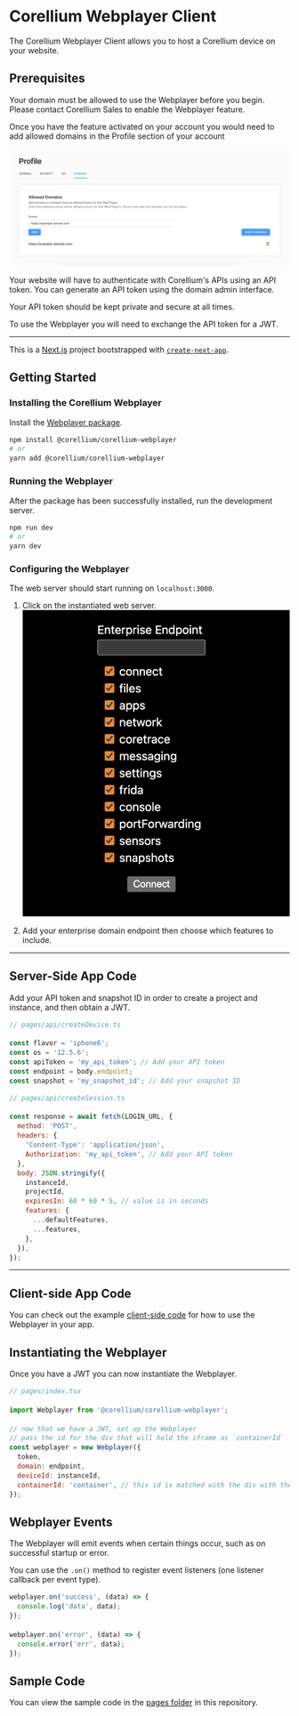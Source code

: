# Corellium Webplayer Client

The Corellium Webplayer Client allows you to host a Corellium device on your website.

## Prerequisites

Your domain must be allowed to use the Webplayer before you begin. Please contact
Corellium Sales to enable the Webplayer feature.

Once you have the feature activated on your account you would need to add allowed domains in the Profile section of your account

![account profile](public/domain-image.png)

Your website will have to authenticate with Corellium's APIs using an API token.
You can generate an API token using the domain admin interface.

Your API token should be kept private and secure at all times.

To use the Webplayer you will need to exchange the API token for a JWT.

---

This is a [Next.js](https://nextjs.org/) project bootstrapped with [`create-next-app`](https://github.com/vercel/next.js/tree/canary/packages/create-next-app).

## Getting Started

### Installing the Corellium Webplayer

Install the [Webplayer package](https://www.npmjs.com/package/@corellium/corellium-webplayer).

```bash
npm install @corellium/corellium-webplayer
# or
yarn add @corellium/corellium-webplayer
```

### Running the Webplayer

After the package has been successfully installed, run the development server.

```bash
npm run dev
# or
yarn dev
```

### Configuring the Webplayer

The web server should start running on `localhost:3000`.

1. Click on the instantiated web server.
   ![configure the server](public/configure-server.png)

2. Add your enterprise domain endpoint then choose which features to include.

---

## Server-Side App Code

Add your API token and snapshot ID in order to create a project and instance, and then obtain a JWT.

```js
// pages/api/createDevice.ts

const flavor = 'iphone6';
const os = '12.5.6';
const apiToken = 'my_api_token'; // Add your API token
const endpoint = body.endpoint;
const snapshot = 'my_snapshot_id'; // Add your snapshot ID
```

```js
// pages/api/createSession.ts

const response = await fetch(LOGIN_URL, {
  method: 'POST',
  headers: {
    'Content-Type': 'application/json',
    Authorization: 'my_api_token', // Add your API token
  },
  body: JSON.stringify({
    instanceId,
    projectId,
    expiresIn: 60 * 60 * 5, // value is in seconds
    features: {
      ...defaultFeatures,
      ...features,
    },
  }),
});
```

---

## Client-side App Code

You can check out the example [client-side code](pages/index.tsx) for how to use the Webplayer in your app.

## Instantiating the Webplayer

Once you have a JWT you can now instantiate the Webplayer.

```js
// pages/index.tsx

import Webplayer from '@corellium/corellium-webplayer';

// now that we have a JWT, set up the Webplayer
// pass the id for the div that will hold the iframe as `containerId`
const webplayer = new Webplayer({
  token,
  domain: endpoint,
  deviceId: instanceId,
  containerId: 'container', // this id is matched with the div with the same id in the HTML
});
```

## Webplayer Events

The Webplayer will emit events when certain things occur, such as on successful startup or error.

You can use the `.on()` method to register event listeners (one listener callback per event type).

```js
webplayer.on('success', (data) => {
  console.log('data', data);
});

webplayer.on('error', (data) => {
  console.error('err', data);
});
```

## Sample Code

You can view the sample code in the [pages folder](pages) in this repository.
